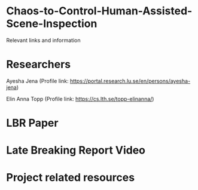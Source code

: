 # Chaos-to-Control-Human-Assisted-Scene-Inspection
Relevant links and information 

# Researchers 
Ayesha Jena (Profile link: https://portal.research.lu.se/en/persons/ayesha-jena) 

Elin Anna Topp (Profile link: https://cs.lth.se/topp-elinanna/)

# LBR Paper

# Late Breaking Report Video

# Project related resources

